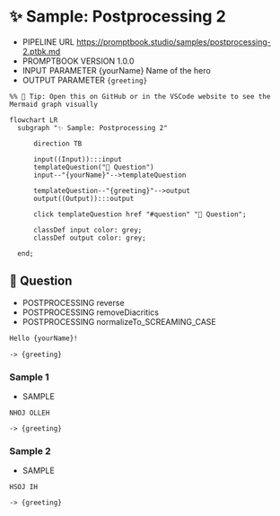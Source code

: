 # ✨ Sample: Postprocessing 2

-   PIPELINE URL https://promptbook.studio/samples/postprocessing-2.ptbk.md
-   PROMPTBOOK VERSION 1.0.0
-   INPUT  PARAMETER {yourName} Name of the hero
-   OUTPUT PARAMETER `{greeting}`

<!--Graph-->
<!-- ⚠️ WARNING: This section has been generated so that any manual changes will be overwritten -->

```mermaid
%% 🔮 Tip: Open this on GitHub or in the VSCode website to see the Mermaid graph visually

flowchart LR
  subgraph "✨ Sample: Postprocessing 2"

      direction TB

      input((Input)):::input
      templateQuestion("💬 Question")
      input--"{yourName}"-->templateQuestion

      templateQuestion--"{greeting}"-->output
      output((Output)):::output

      click templateQuestion href "#question" "💬 Question";

      classDef input color: grey;
      classDef output color: grey;

  end;
```

<!--/Graph-->

## 💬 Question

-   POSTPROCESSING reverse
-   POSTPROCESSING removeDiacritics
-   POSTPROCESSING normalizeTo_SCREAMING_CASE

```markdown
Hello {yourName}!
```

`-> {greeting}`

### Sample 1

-   SAMPLE

```text
NHOJ OLLEH
```

`-> {greeting}`

### Sample 2

-   SAMPLE

```text
HSOJ IH
```

`-> {greeting}`
